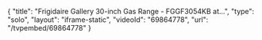 {
    "title": "Frigidaire Gallery 30-inch Gas Range - FGGF3054KB at...",
    "type": "solo",
    "layout": "iframe-static",
    "videoId": "69864778",
    "url": "\/tvpembed\/69864778"
}